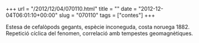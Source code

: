 +++
url = "/2012/12/04/070110.html"
title = ""
date = "2012-12-04T06:01:10+00:00"
slug = "070110"
tags = ["contes"]
+++

Estesa de cefalòpods gegants, espècie inconeguda, costa noruega 1882. Repetició cíclica del fenomen, correlació amb tempestes geomagnètiques.

